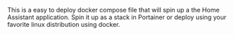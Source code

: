 This is a easy to deploy docker compose file that will spin up a the Home Assistant application. Spin it up as a stack in Portainer or deploy using your favorite linux distribution using docker.
